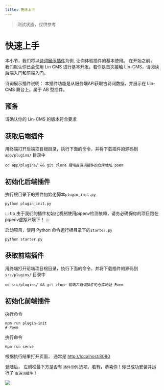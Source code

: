 ```yaml
---
title: 快速上手
---
```


> 测试状态，仅供参考

# <H2Icon /> 快速上手

本小节，我们将以[诗词展示插件](http://face.cms.talelin.com/#/poems)为例, 让你体验插件的基本使用。
在开始之前， 我们默认你已会使用 Lin CMS 进行基本开发。若你是首次接触 Lin-CMS，请阅读[后端入门](../start/README.md)和[前端入门](../start/vue-client.md)。

诗词展示插件说明： 本插件功能是从服务端API获取古诗词数据，并展示在 Lin-CMS 舞台上。属于 AB 型插件。

## 预备

请确认你的 Lin-CMS 的版本符合要求

## 获取后端插件

用终端打开后端项目根目录，执行下面的命令，并将下载插件的源码到 `app/plugins/` 目录中
```shell
cd app/plugins/ && git clone 后端古诗词插件的仓库地址 poem
```
## 初始化后端插件
执行根目录下的插件初始化脚本`plugin_init.py`
```shell
python plugin_init.py
```

::: tip
由于我们的插件初始化机制使用pipenv检测依赖，请务必确保你的项目跑在pipenv虚拟环境下！
:::

启动项目，使用 Python 命令运行根目录下的`starter.py`
```shell
python starter.py
```

## 获取前端插件

用终端打开前端项目根目录，执行下面的命令，并将下载插件的源码到 `src/plugins/` 目录中

```shell
cd src/plugins/ && git clone 前端古诗词插件的仓库地址 Poem
```

## 初始化前端插件

执行命令

```shell
npm run plugin-init
# Poem
```

执行命令

```shell
npm run serve
```

根据执行结果打开页面， 通常是 [http://localhost:8080](http://localhost:8080)

登陆后， 左侧栏最下方是否有 `插件示例` 选项，若有，恭喜你！你已成功安装并运行了 `古诗词插件`！

<img-wrapper>
  <img src="http://imglf5.nosdn0.126.net/img/L1FxUmNhYXM3L2VBY3pTSXdzSVQraXpVZU5DRDR2N1dDclI5RStId0NqYktGbFdlN0NnbHlnPT0.png?imageView&thumbnail=1680x0&quality=96&stripmeta=0"/>
</img-wrapper>

<!-- markdownlint-disable -->
<RightMenu />
<!-- markdownlint-enable -->
